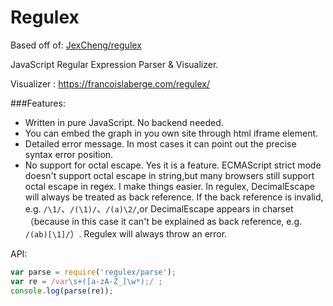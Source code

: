 Regulex
=======

Based off of: [JexCheng/regulex](https://github.com/JexCheng/regulex)

JavaScript Regular Expression Parser & Visualizer.

Visualizer : https://francoislaberge.com/regulex/

###Features:
- Written in pure JavaScript. No backend needed.
- You can embed the graph in you own site through html iframe element.
- Detailed error message. In most cases it can point out the precise syntax error position.
- No support for octal escape. Yes it is a feature. ECMAScript strict mode doesn't support octal escape in string,but many browsers still support octal escape in regex. I make things easier. In regulex,  DecimalEscape will always be treated as back reference. If the back reference is invalid, e.g. `/\1/`、`/(\1)/`、`/(a)\2/`,or DecimalEscape appears in charset（because in this case it can't be explained as back reference, e.g. `/(ab)[\1]/`）. Regulex will always throw an error.




API:
```javascript
var parse = require('regulex/parse');
var re = /var\s+([a-zA-Z_]\w*);/ ;
console.log(parse(re));
```
